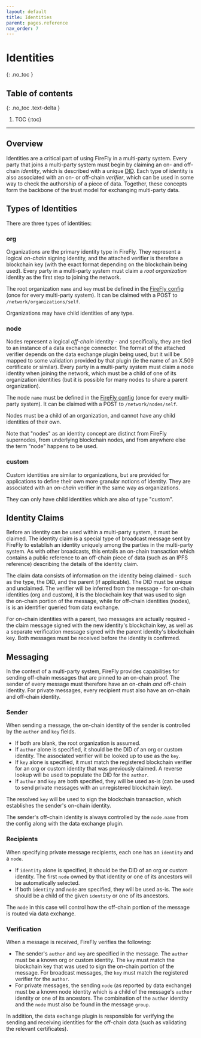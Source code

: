 ```yaml
---
layout: default
title: Identities
parent: pages.reference
nav_order: 7
---
```


# Identities
{: .no_toc }

## Table of contents
{: .no_toc .text-delta }

1. TOC
{:toc}

---

## Overview

Identities are a critical part of using FireFly in a multi-party system. Every party that joins a multi-party system
must begin by claiming an on- and off-chain _identity_, which is described with a unique [DID](https://www.w3.org/TR/did-core). Each type of
identity is also associated with an on- or off-chain _verifier_, which can be used in some way to check the authorship of a piece
of data. Together, these concepts form the backbone of the trust model for exchanging multi-party data.

## Types of Identities

There are three types of identities:

### org

Organizations are the primary identity type in FireFly. They represent a logical _on-chain_ signing identity, and the
attached verifier is therefore a blockchain key (with the exact format depending on the blockchain being used). Every party
in a multi-party system must claim a _root organization_ identity as the first step to joining the network.

The root organization `name` and `key` must be defined in the [FireFly config](config.html) (once for every multi-party system).
It can be claimed with a POST to `/network/organizations/self`.

Organizations may have child identities of any type.

### node

Nodes represent a logical _off-chain_ identity - and specifically, they are tied to an instance of a data exchange connector.
The format of the attached verifier depends on the data exchange plugin being used, but it will be mapped to some
validation provided by that plugin (ie the name of an X.509 certificate or similar). Every party in a multi-party system must
claim a node identity when joining the network, which must be a child of one of its organization identities (but it is possible
for many nodes to share a parent organization).

The node `name` must be defined in the [FireFly config](config.html) (once for every multi-party system). It can be
claimed with a POST to `/network/nodes/self`.

Nodes must be a child of an organization, and cannot have any child identities of their own.

Note that "nodes" as an identity concept are distinct from FireFly supernodes, from underlying blockchain nodes, and from
anywhere else the term "node" happens to be used.

### custom

Custom identities are similar to organizations, but are provided for applications to define their own more granular notions of
identity. They are associated with an _on-chain_ verifier in the same way as organizations.

They can only have child identities which are also of type "custom".

## Identity Claims

Before an identity can be used within a multi-party system, it must be claimed. The identity claim is a special type of broadcast
message sent by FireFly to establish an identity uniquely among the parties in the multi-party system. As with other broadcasts,
this entails an on-chain transaction which contains a public reference to an off-chain piece of data (such as an IPFS reference)
describing the details of the identity claim.

The claim data consists of information on the identity being claimed - such as the type, the DID, and the parent (if applicable).
The DID must be unique and unclaimed.
The verifier will be inferred from the message - for on-chain identities (org and custom), it is the blockchain key that was used
to sign the on-chain portion of the message, while for off-chain identities (nodes), is is an identifier queried from data exchange.

For on-chain identities with a parent, two messages are actually required - the claim message signed with the new identity's
blockchain key, as well as a separate verification message signed with the parent identity's blockchain key. Both messages must be
received before the identity is confirmed.

## Messaging

In the context of a multi-party system, FireFly provides capabilities for sending off-chain messages that are pinned to
an on-chain proof. The sender of every message must therefore have an on-chain _and_ off-chain identity. For private messages,
every recipient must also have an on-chain and off-chain identity.

### Sender

When sending a message, the on-chain identity of the sender is controlled by the `author` and `key` fields.
* If both are blank, the root organization is assumed.
* If `author` alone is specified, it should be the DID of an org or custom identity. The associated
  verifier will be looked up to use as the `key`.
* If `key` alone is specified, it must match the registered blockchain verifier for an org or custom identity that was previously claimed.
  A reverse lookup will be used to populate the DID for the `author`.
* If `author` and `key` are both specified, they will be used as-is (can be used to send private messages with an unregistered blockchain key).

The resolved `key` will be used to sign the blockchain transaction, which establishes the sender's on-chain identity.

The sender's off-chain identity is always controlled by the `node.name` from the config along with the data exchange plugin.

### Recipients

When specifying private message recipients, each one has an `identity` and a `node`.
* If `identity` alone is specified, it should be the DID of an org or custom identity. The first `node` owned by that identity or one of its
  ancestors will be automatically selected.
* If both `identity` and `node` are specified, they will be used as-is. The `node` should be a child of the given `identity` or one of its
  ancestors.

The `node` in this case will control how the off-chain portion of the message is routed via data exchange.

### Verification

When a message is received, FireFly verifies the following:
* The sender's `author` and `key` are specified in the message. The `author` must be a known org or custom identity. The `key` must match the
  blockchain key that was used to sign the on-chain portion of the message. For broadcast messages, the `key` must match the registered
  verifier for the `author`.
* For private messages, the sending `node` (as reported by data exchange) must be a known node identity which is a child of the message's
  `author` identity or one of its ancestors. The combination of the `author` identity and the `node` must also be found in the message `group`.

In addition, the data exchange plugin is responsible for verifying the sending and receiving identities for the off-chain
data (such as validating the relevant certificates).
